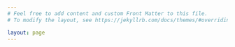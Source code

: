 ```yaml
---
# Feel free to add content and custom Front Matter to this file.
# To modify the layout, see https://jekyllrb.com/docs/themes/#overriding-theme-defaults

layout: page
---
```

<html>
<style>
        html, body, h1, h2, h3, h4, h5, h6, p {
		font-family:  "Courier";
        }

        body {
                background-color:#cce9ff;
        }

	.site-header  {
		background-color:#ffe9ec;
	}

	.site-footer {
		background-color:#ffe9ec;
	}
</style>
<head>
<script src="https://code.jquery.com/jquery-3.3.1.min.js"></script>
<script src="https://unpkg.com/js-polyfills/keyboard.js"></script>
<script src="https://cdn.jsdelivr.net/gh/jcubic/static/js/wcwidth.js"></script>
<script src="https://unpkg.com/jquery.terminal/js/jquery.terminal.min.js"></script>
<link rel="stylesheet" href="https://unpkg.com/jquery.terminal/css/jquery.terminal.min.css" />
<script>
$('body').terminal({
    help: function() {
        this.echo('List of Commands:');
        this.echo('        help         ' + 'help');
    }
}, {
    greetings: 'Connected to LeumasMymik.Github.io',
    height: 400,
    prompt: 'guest@leumasmymik.github.io:~$ '
});
</script>
</head>
<body>
</body>
</html>
